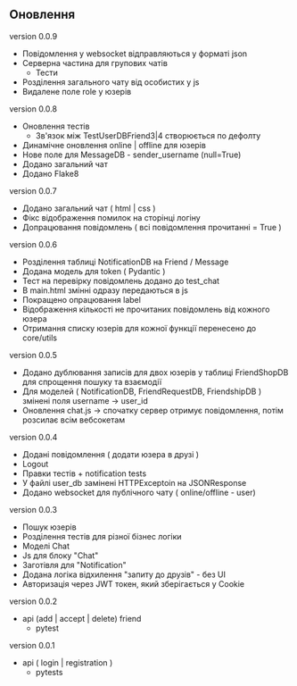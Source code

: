 ## Оновлення

version 0.0.9
- Повідомлення у websocket відправляються у форматі json
- Серверна частина для групових чатів
    - Тести
- Розділення загального чату від особистих у js
- Видалене поле role у юзерів

version 0.0.8
- Оновлення тестів
    - Зв'язок між TestUserDBFriend3|4 створюється по дефолту
- Динамічне оновлення online | offline для юзерів
- Нове поле для MessageDB - sender_username (null=True)
- Додано загальний чат
- Додано Flake8

version 0.0.7
- Додано загальний чат ( html | css )
- Фікс відображення помилок на сторінці логіну
- Допрацювання повідомлень ( всі повідомлення прочитанні = True )

version 0.0.6
- Розділення таблиці NotificationDB на Friend / Message
- Додана модель для token ( Pydantic )
- Тест на перевірку повідомлень додано до test_chat
- В main.html змінні одразу передаються в js
- Покращено опрацювання label
- Відображення кількості не прочитаних повідомлень від кожного юзера
- Отримання списку юзерів для кожної функції перенесено до core/utils

version 0.0.5
- Додано дублювання записів для двох юзерів у таблиці FriendShopDB для спрощення пошуку та взаємодії
- Для моделей ( NotificationDB, FriendRequestDB, FriendshipDB ) змінені поля username -> user_id
- Оновлення chat.js -> спочатку сервер отримує повідомлення, потім розсилає всім вебсокетам

version 0.0.4
- Додані повідомлення ( додати юзера в друзі )
- Logout
- Правки тестів + notification tests
- У файлі user_db замінені HTTPExceptoin на JSONResponse
- Додано websocket для публічного чату ( online/offline - user)

version 0.0.3
- Пошук юзерів
- Розділення тестів для різної бізнес логіки
- Моделі Chat
- Js для блоку "Chat"
- Заготівля для "Notification"
- Додана логіка відхилення "запиту до друзів" - без UI
- Авторизація через JWT токен, який зберігається у Cookie

version 0.0.2
- api (add | accept | delete) friend
    - pytest

version 0.0.1
- api ( login | registration )
    - pytests